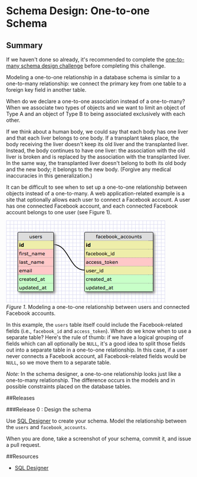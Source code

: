 # Schema Design: One-to-one Schema 

## Summary
If we haven't done so already, it's recommended to complete the [one-to-many schema design challenge][] before completing this challenge.

Modeling a one-to-one relationship in a database schema is similar to a one-to-many relationship: we connect the primary key from one table to a foreign key field in another table.

When do we declare a one-to-one association instead of a one-to-many?  When we associate two types of objects and we want to limit an object of Type A and an object of Type B to being associated exclusively with each other.

If we think about a human body, we could say that each body has one liver and that each liver belongs to one body.  If a transplant takes place, the body receiving the liver doesn't keep its old liver and the transplanted liver.  Instead, the body continues to have one liver: the association with the old liver is broken and is replaced by the association with the transplanted liver.  In the same way, the transplanted liver doesn't belong to both its old body and the new body; it belongs to the new body. (Forgive any medical inaccuracies in this generalization.)

It can be difficult to see when to set up a one-to-one relationship between objects instead of a one-to-many.  A web application-related example is a site that optionally allows each user to connect a Facebook account.  A user has one connected Facebook account, and each connected Facebook account belongs to one user (see Figure 1).

![one-to-one schema](readme-assets/facebook-account-schema.png)  
*Figure 1*.  Modeling a one-to-one relationship between users and connected Facebook accounts.


In this example, the `users` table itself could include the Facebook-related fields (i.e., `facebook_id` and `access_token`).  When do we know when to use a separate table?  Here's the rule of thumb: if we have a logical grouping of fields which can all optionally be `NULL`, it's a good idea to split those fields out into a separate table in a one-to-one relationship. In this case, if a user never connects a Facebook account, all Facebook-related fields would be `NULL`, so we move them to a separate table.

*Note:* In the schema designer, a one-to-one relationship looks just like a one-to-many relationship.  The difference occurs in the models and in possible constraints placed on the database tables.


##Releases

###Release 0 : Design the schema

Use [SQL Designer](https://socrates.devbootcamp.com/sql.html) to create your schema.  Model the relationship between the <code>users</code> and <code>facebook&#95;accounts</code>.

When you are done, take a screenshot of your schema, commit it, and issue a pull request.

##Resources

* [SQL Designer](https://socrates.devbootcamp.com/sql.html)

[one-to-many schema design challenge]: ../../../../database-drill-one-to-many-schema-challenge
